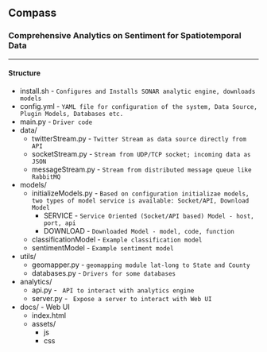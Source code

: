 ## Compass
### Comprehensive Analytics on Sentiment for Spatiotemporal Data
------------

#### Structure 
* install.sh - `Configures and Installs SONAR analytic engine, downloads models `
* config.yml - ` YAML file for configuration of the system, Data Source, Plugin Models, Databases etc. `
* main.py   - ` Driver code `
* data/   
    * twitterStream.py - ` Twitter Stream as data source directly from API `
    * socketStream.py - ` Stream from UDP/TCP socket; incoming data as JSON `
    * messageStream.py - ` Stream from distributed message queue like RabbitMQ `
* models/
    * initializeModels.py - ` Based on configuration initializae models, two types of model service is available: Socket/API, Download Model ` 
        * SERVICE - ` Service Oriented (Socket/API based) Model - host, port, api `
        * DOWNLOAD - ` Downloaded Model - model, code, function `
    * classificationModel - ` Example classification model `
    * sentimentModel - ` Example sentiment model `
* utils/
    * geomapper.py - ` geomapping module lat-long to State and County `
    * databases.py - ` Drivers for some databases `
* analytics/
    * api.py   - ` API to interact with analytics engine`
    * server.py - ` Expose a server to interact with Web UI`
* docs/ - Web UI 
    * index.html
    * assets/
        * js
        * css
